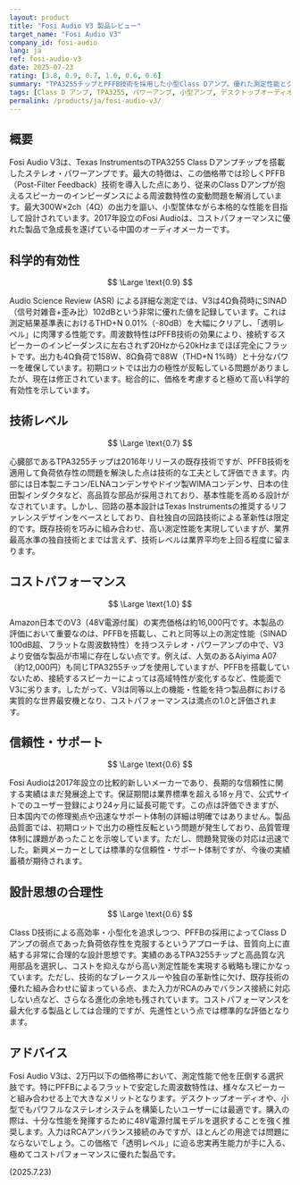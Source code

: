 ```yaml
---
layout: product
title: "Fosi Audio V3 製品レビュー"
target_name: "Fosi Audio V3"
company_id: fosi-audio
lang: ja
ref: fosi-audio-v3
date: 2025-07-23
rating: [3.8, 0.9, 0.7, 1.0, 0.6, 0.6]
summary: "TPA3255チップとPFFB技術を採用した小型Class Dアンプ。優れた測定性能とクラス最高のコストパフォーマンスを両立"
tags: [Class D アンプ, TPA3255, パワーアンプ, 小型アンプ, デスクトップオーディオ]
permalink: /products/ja/fosi-audio-v3/
---
```


## 概要

Fosi Audio V3は、Texas InstrumentsのTPA3255 Class Dアンプチップを搭載したステレオ・パワーアンプです。最大の特徴は、この価格帯では珍しくPFFB（Post-Filter Feedback）技術を導入した点にあり、従来のClass Dアンプが抱えるスピーカーのインピーダンスによる周波数特性の変動問題を解消しています。最大300W×2ch（4Ω）の出力を謳い、小型筐体ながら本格的な性能を目指して設計されています。2017年設立のFosi Audioは、コストパフォーマンスに優れた製品で急成長を遂げている中国のオーディオメーカーです。

## 科学的有効性

$$ \Large \text{0.9} $$

Audio Science Review (ASR) による詳細な測定では、V3は4Ω負荷時にSINAD（信号対雑音+歪み比）102dBという非常に優れた値を記録しています。これは測定結果基準表におけるTHD+N 0.01%（-80dB）を大幅にクリアし、「透明レベル」に肉薄する性能です。周波数特性はPFFB技術の効果により、接続するスピーカーのインピーダンスに左右されず20Hzから20kHzまでほぼ完全にフラットです。出力も4Ω負荷で158W、8Ω負荷で88W（THD+N 1%時）と十分なパワーを確保しています。初期ロットでは出力の極性が反転している問題がありましたが、現在は修正されています。総合的に、価格を考慮すると極めて高い科学的有効性を示しています。

## 技術レベル

$$ \Large \text{0.7} $$

心臓部であるTPA3255チップは2016年リリースの既存技術ですが、PFFB技術を適用して負荷依存性の問題を解決した点は技術的な工夫として評価できます。内部には日本製ニチコン/ELNAコンデンサやドイツ製WIMAコンデンサ、日本の住田製インダクタなど、高品質な部品が採用されており、基本性能を高める設計がなされています。しかし、回路の基本設計はTexas Instrumentsの推奨するリファレンスデザインをベースとしており、自社独自の回路技術による革新性は限定的です。既存技術を巧みに組み合わせ、高い測定性能を実現していますが、業界最高水準の独自技術とまでは言えず、技術レベルは業界平均を上回る程度に留まります。

## コストパフォーマンス

$$ \Large \text{1.0} $$

Amazon日本でのV3（48V電源付属）の実売価格は約16,000円です。本製品の評価において重要なのは、PFFBを搭載し、これと同等以上の測定性能（SINAD 100dB超、フラットな周波数特性）を持つステレオ・パワーアンプの中で、V3より安価な製品が市場に存在しない点です。例えば、人気のあるAiyima A07（約12,000円）も同じTPA3255チップを使用していますが、PFFBを搭載していないため、接続するスピーカーによっては高域特性が変化するなど、性能面でV3に劣ります。したがって、V3は同等以上の機能・性能を持つ製品群における実質的な世界最安機となり、コストパフォーマンスは満点の1.0と評価されます。

## 信頼性・サポート

$$ \Large \text{0.6} $$

Fosi Audioは2017年設立の比較的新しいメーカーであり、長期的な信頼性に関する実績はまだ発展途上です。保証期間は業界標準を超える18ヶ月で、公式サイトでのユーザー登録により24ヶ月に延長可能です。この点は評価できますが、日本国内での修理拠点や迅速なサポート体制の詳細は明確ではありません。製品品質面では、初期ロットで出力の極性反転という問題が発生しており、品質管理体制に課題があったことを示唆しています。ただし、問題発覚後の対応は迅速でした。新興メーカーとしては標準的な信頼性・サポート体制ですが、今後の実績蓄積が期待されます。

## 設計思想の合理性

$$ \Large \text{0.6} $$

Class D技術による高効率・小型化を追求しつつ、PFFBの採用によってClass Dアンプの弱点であった負荷依存性を克服するというアプローチは、音質向上に直結する非常に合理的な設計思想です。実績のあるTPA3255チップと高品質な汎用部品を選択し、コストを抑えながら高い測定性能を実現する戦略も理にかなっています。ただし、技術的なブレークスルーや独自の革新性に欠け、既存技術の優れた組み合わせに留まっている点、また入力がRCAのみでバランス接続に対応しない点など、さらなる進化の余地も残されています。コストパフォーマンスを最大化する製品としては合理的ですが、先進性という点では標準的な評価となります。

## アドバイス

Fosi Audio V3は、2万円以下の価格帯において、測定性能で他を圧倒する選択肢です。特にPFFBによるフラットで安定した周波数特性は、様々なスピーカーと組み合わせる上で大きなメリットとなります。デスクトップオーディオや、小型でもパワフルなステレオシステムを構築したいユーザーには最適です。購入の際は、十分な性能を発揮するために48V電源付属モデルを選択することを強く推奨します。入力はRCAアンバランス接続のみですが、ほとんどの用途では問題にならないでしょう。この価格で「透明レベル」に迫る忠実再生能力が手に入る、極めてコストパフォーマンスに優れた製品です。

(2025.7.23)
